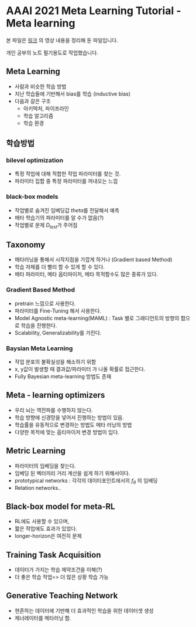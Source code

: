 # AAAI 2021 Meta Learning Tutorial - Meta learning

본 파일은 [링크](https://sites.google.com/mit.edu/aaai2021metalearningtutorial/home) 의 영상 내용을 정리해 둔 파일입니다.

개인 공부의 노트 필기용도로 작업했습니다.



## Meta Learning

- 사람과 비슷한 학습 방법
- 지난 학습들에 기반해서 bias를 학습 (inductive bias)
- 다음과 갈은 구조
  - 아키텍처, 파이프라인
  - 학습 알고리즘
  - 학습 환경



## 학습방법



### bilevel optimization

- 특정 작업에 대해 적합한 작업 파라미터를 찾는 것.
- 파라미터 집합 중 특정 파라미터를 꺼내오는 느낌



### black-box models

- 작업별로 숨겨진 임베딩값 $theta$를 전달해서 예측
- 메타 학습기의 파라미터를 알 수가 없음(?)
- 작업별로 문제 $D_{test}$가 주어짐



## Taxonomy

- 메타러닝을 통해서 시작지점을 가깝게 하거나 (Gradient based Method)
- 학습 자체를 더 빨리 할 수 있게 할 수 있다.
- 메타 파라미터, 메타 옵티마이저, 메타 목적함수도 많은 종류가 있다.



### Gradient Based Method

- pretrain 느낌으로 사용한다.
- 파라미터를 Fine-Tuning 해서 사용한다.
- Model Agnostic meta-learning(MAML) : Task 별로 그래디언트의 방향의 합으로 학습을 진행한다.
- Scalability, Generalizability를 가진다.



### Baysian Meta Learning

- 작업 분포의 불확실성을 해소하기 위함
- x, y값이 발생할 때 결과값/파라미터 가 나올 확률로 접근한다.
- Fully Bayesian meta-learning 방법도 존재



## Meta - learning optimizers

- 우리 뇌는 역전파를 수행하지 않는다.
- 학습 방향에 신경망을 넣어서 진행하는 방법이 있음.
- 학습률을 유동적으로 변경하는 방법도 메타 러닝의 방법
- 다양한 목적에 맞는 옵티마이저 변경 방법이 입다.



## Metric Learning

- 파라미터의 임베딩을 찾는다.
- 임베딩 된 벡터끼리 거리 계산을 쉽게 하기 위해서이다.
- prototypical networks  : 각각의 데이터포인트에서의 $f_{\theta}$ 의 임베딩
- Relation networks..



## Black-box model for meta-RL

- RL에도 사용할 수 있으며,
- 짧은 작업에도 효과가 있었다.
- longer-horizon은 여전히 문제



## Training Task Acquisition

- 데이터가 가지는 학습 제약조건을 이해(?)
- 더 좋은 학습 작업=> 더 많은 상황 학습 가능



## Generative Teaching Network

- 현존하는 데이터에 기반해 더 효과적인 학습을 위한 데이터셋 생성
- 제너레이터를 메타러닝 함.

